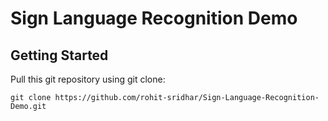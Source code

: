 # Sign Language Recognition Demo

## Getting Started
Pull this git repository using git clone:

`git clone https://github.com/rohit-sridhar/Sign-Language-Recognition-Demo.git`
